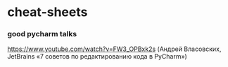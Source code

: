 # cheat-sheets


### good pycharm talks

https://www.youtube.com/watch?v=FW3_OPBxk2s (Андрей Власовских, JetBrains «7 советов по редактированию кода в PyCharm»)
